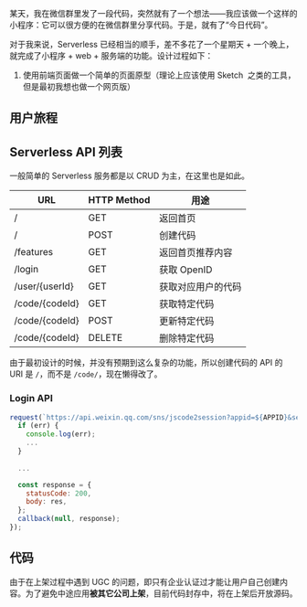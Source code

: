  某天，我在微信群里发了一段代码，突然就有了一个想法——我应该做一个这样的小程序：它可以很方便的在微信群里分享代码。于是，就有了“今日代码”。

对于我来说，Serverless 已经相当的顺手，差不多花了一个星期天 + 一个晚上，就完成了小程序 + web + 服务端的功能。设计过程如下：

1. 使用前端页面做一个简单的页面原型（理论上应该使用 Sketch  之类的工具，但是最初我想也做一个网页版）

## 用户旅程

## Serverless API 列表

一般简单的 Serverless 服务都是以 CRUD 为主，在这里也是如此。

| URL             | HTTP Method  |   用途          |
|-----------------|--------------|----------------|
| /               | GET          | 返回首页        | 
| /	               | POST         | 创建代码        |
| /features       | GET			   | 返回首页推荐内容  |
| /login          | GET          | 获取 OpenID     |
| /user/{userId}  | GET		      | 获取对应用户的代码 |
| /code/{codeId}  | GET          | 获取特定代码      |
| /code/{codeId}  | POST         | 更新特定代码      |
| /code/{codeId}  | DELETE       | 删除特定代码      |

由于最初设计的时候，并没有预期到这么复杂的功能，所以创建代码的 API 的 URI 是 ``/``，而不是 ``/code/``，现在懒得改了。

### Login API

```javascript
request(`https://api.weixin.qq.com/sns/jscode2session?appid=${APPID}&secret=${SECRET}&js_code=${JSCODE}&grant_type=authorization_code`, {json: true}, (err, res, body) => {
  if (err) {
    console.log(err);
    ...
  }
  
  ...

  const response = {
    statusCode: 200,
    body: res,
  };
  callback(null, response);
});
```

## 代码

由于在上架过程中遇到 UGC 的问题，即只有企业认证过才能让用户自己创建内容。为了避免中途应用**被其它公司上架**，目前代码封存中，将在上架后开放源码。